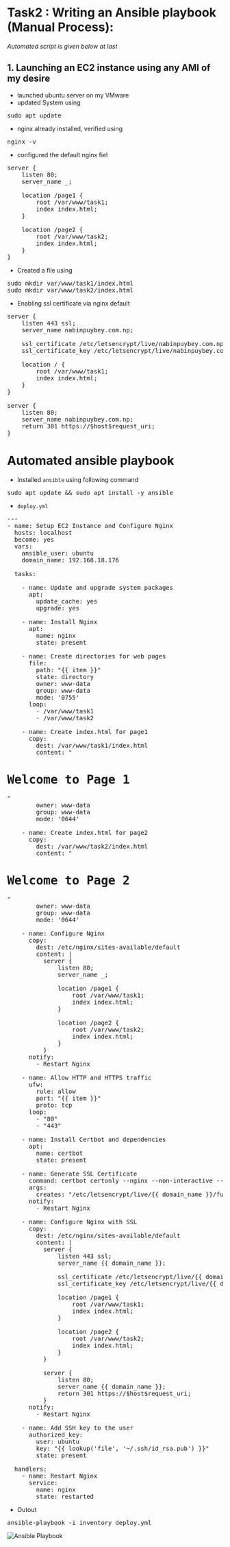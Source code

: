 # Task2 : Writing an Ansible playbook (Manual Process):
*Automated script is given below at last*
## 1. Launching an EC2 instance using any AMI of my desire 
- launched ubuntu server on my VMware
- updated System using
<pre>sudo apt update</pre>
- nginx already installed, verified using
<pre>nginx -v</pre>
- configured the default nginx fiel
<pre>
server {
    listen 80;
    server_name _;

    location /page1 {
        root /var/www/task1;
        index index.html;
    }

    location /page2 {
        root /var/www/task2;
        index index.html;
    }
}
</pre>

- Created a file using
<pre>
sudo mkdir var/www/task1/index.html
sudo mkdir var/www/task2/index.html
</pre>

- Enabling ssl certificate via nginx default
<pre>
server {
    listen 443 ssl;
    server_name nabinpuybey.com.np;

    ssl_certificate /etc/letsencrypt/live/nabinpuybey.com.np/fullchain.pem;
    ssl_certificate_key /etc/letsencrypt/live/nabinpuybey.com.np/privkey.pem;

    location / {
        root /var/www/task1;
        index index.html;
    }
}

server {
    listen 80;
    server_name nabinpuybey.com.np;
    return 301 https://$host$request_uri;
}
</pre>

# Automated ansible playbook
- Installed `ansible` using following command
<pre>sudo apt update && sudo apt install -y ansible</pre>
- `deploy.yml`
<pre>
---
- name: Setup EC2 Instance and Configure Nginx
  hosts: localhost
  become: yes
  vars:
    ansible_user: ubuntu
    domain_name: 192.168.18.176

  tasks:

    - name: Update and upgrade system packages
      apt:
        update_cache: yes
        upgrade: yes

    - name: Install Nginx
      apt:
        name: nginx
        state: present

    - name: Create directories for web pages
      file:
        path: "{{ item }}"
        state: directory
        owner: www-data
        group: www-data
        mode: '0755'
      loop:
        - /var/www/task1
        - /var/www/task2

    - name: Create index.html for page1
      copy:
        dest: /var/www/task1/index.html
        content: "<h1>Welcome to Page 1</h1>"
        owner: www-data
        group: www-data
        mode: '0644'

    - name: Create index.html for page2
      copy:
        dest: /var/www/task2/index.html
        content: "<h1>Welcome to Page 2</h1>"
        owner: www-data
        group: www-data
        mode: '0644'

    - name: Configure Nginx
      copy:
        dest: /etc/nginx/sites-available/default
        content: |
          server {
              listen 80;
              server_name _;

              location /page1 {
                  root /var/www/task1;
                  index index.html;
              }

              location /page2 {
                  root /var/www/task2;
                  index index.html;
              }
          }
      notify:
        - Restart Nginx

    - name: Allow HTTP and HTTPS traffic
      ufw:
        rule: allow
        port: "{{ item }}"
        proto: tcp
      loop:
        - "80"
        - "443"

    - name: Install Certbot and dependencies
      apt:
        name: certbot
        state: present

    - name: Generate SSL Certificate
      command: certbot certonly --nginx --non-interactive --agree-tos --email your-email@example.com -d "{{ domain_name }}"
      args:
        creates: "/etc/letsencrypt/live/{{ domain_name }}/fullchain.pem"
      notify:
        - Restart Nginx

    - name: Configure Nginx with SSL
      copy:
        dest: /etc/nginx/sites-available/default
        content: |
          server {
              listen 443 ssl;
              server_name {{ domain_name }};

              ssl_certificate /etc/letsencrypt/live/{{ domain_name }}/fullchain.pem;
              ssl_certificate_key /etc/letsencrypt/live/{{ domain_name }}/privkey.pem;

              location /page1 {
                  root /var/www/task1;
                  index index.html;
              }

              location /page2 {
                  root /var/www/task2;
                  index index.html;
              }
          }

          server {
              listen 80;
              server_name {{ domain_name }};
              return 301 https://$host$request_uri;
          }
      notify:
        - Restart Nginx

    - name: Add SSH key to the user
      authorized_key:
        user: ubuntu
        key: "{{ lookup('file', '~/.ssh/id_rsa.pub') }}"
        state: present

  handlers:
    - name: Restart Nginx
      service:
        name: nginx
        state: restarted
</pre>

- Outout
<pre>ansible-playbook -i inventory deploy.yml</pre>

![Ansible Playbook](./images/ansible_playbook.png)